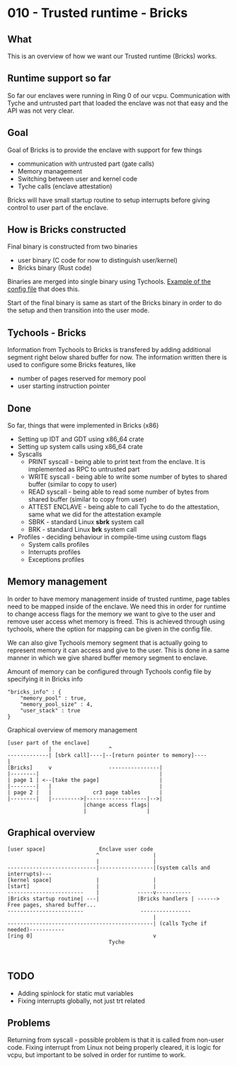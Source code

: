 # 010 - Trusted runtime - Bricks

## What

This is an overview of how we want our Trusted runtime (Bricks) works. 

## Runtime support so far

So far our enclaves were running in Ring 0 of our vcpu. Communication with Tyche and untrusted part that loaded the enclave was not that easy and the API was not very clear. 

## Goal

Goal of Bricks is to provide the enclave with support for few things
- communication with untrusted part (gate calls)
- Memory management
- Switching between user and kernel code
- Tyche calls (enclave attestation)

Bricks will have small startup routine to setup interrupts before giving control to user part of the enclave.

## How is Bricks constructed

Final binary is constructed from two binaries 
- user binary (C code for now to distinguish user/kernel)
- Bricks binary (Rust code)

Binaries are merged into single binary using Tychools. [Example of the config file](../C/libraries/tyche-trusted-runtime/manifests/user_kernel.json) that does this.

Start of the final binary is same as start of the Bricks binary in order to do the setup and then transition into the user mode. 

## Tychools - Bricks

Information from Tychools to Bricks is transfered by adding additional segment right below shared buffer for now. The information written there is used to configure some Bricks features, like
- number of pages reserved for memory pool
- user starting instruction pointer 

## Done

So far, things that were implemented in Bricks (x86)
- Setting up IDT and GDT using x86_64 crate
- Setting up system calls using x86_64 crate
- Syscalls
    - PRINT syscall - being able to print text from the enclave. It is implemented as RPC to untrusted part
    - WRITE syscall -  being able to write some number of bytes to shared buffer (similar to copy to user)
    - READ syscall - being able to read some number of bytes from shared buffer (similar to copy from user)
    - ATTEST ENCLAVE - being able to call Tyche to do the attestation, same what we did for the attestation example 
    - SBRK - standard Linux **sbrk** system call
    - BRK - standard Linux **brk** system call
- Profiles - deciding behaviour in compile-time using custom flags
    - System calls profiles
    - Interrupts profiles
    - Exceptions profiles

## Memory management

In order to have memory management inside of trusted runtime, page tables need to be mapped inside of the enclave. We need this in order for runtime to change access flags for the memory we want to give to the user and remove user access whet memory is freed. 
This is achieved through using tychools, where the option for mapping can be given in the config file.

We can also give Tychools memory segment that is actually going to represent memory it can access and give to the user. This is done in a same manner in which we give shared buffer memory segment to enclave. 

Amount of memory can be configured through Tychools config file by specifying it in Bricks info 

```
"bricks_info" : {
    "memory_pool" : true,
    "memory_pool_size" : 4,
    "user_stack" : true
}
```
Graphical overview of memory management

```
[user part of the enclave]  
             |                  ^
-------------| [sbrk call]----|--[return pointer to memory]----                            |        
[Bricks]     v                  ----------------|
|--------|                                      |
| page 1 | <--[take the page]                   |
|--------|   |                                  |
| page 2 |   |             cr3 page tables      |
|--------|   |--------->|-------------------|-->|
                        |change access flags|
                        |                   |

```
## Graphical overview

```
[user space]                 Enclave user code
                            ^                 |
                            |                 |
----------------------------|-----------------|(system calls and interrupts)---
[kernel space]              |                 |
[start]                     |                 |
------------------------    |            -----v-----------
|Bricks startup routine| ---|            |Bricks handlers | ------> Free pages, shared buffer...
------------------------                  ----------------
                                              |
----------------------------------------------| (calls Tyche if needed)-----------
[ring 0]                                      v
                                Tyche

                                
```

## TODO

- Adding spinlock for static mut variables
- Fixing interrupts globally, not just trt related

## Problems

Returning from syscall - possible problem is that it is called from non-user code.
Fixing interrupt from Linux not being properly cleared, it is logic for vcpu, but important to be solved in order for runtime to work.